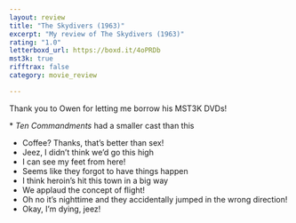 ```yaml
---
layout: review
title: "The Skydivers (1963)"
excerpt: "My review of The Skydivers (1963)"
rating: "1.0"
letterboxd_url: https://boxd.it/4oPRDb
mst3k: true
rifftrax: false
category: movie_review

---
```


Thank you to Owen for letting me borrow his MST3K DVDs!

* <i>Ten Commandments</i> had a smaller cast than this
* Coffee? Thanks, that’s better than sex!
* Jeez, I didn’t think we’d go this high
* I can see my feet from here!
* Seems like they forgot to have things happen
* I think heroin’s hit this town in a big way
* We applaud the concept of flight!
* Oh no it’s nighttime and they accidentally jumped in the wrong direction!
* Okay, I’m dying, jeez!
